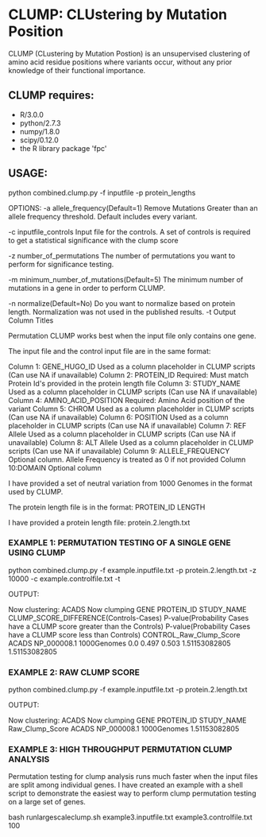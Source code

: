 # CLUMP: CLUstering by Mutation Position

CLUMP (CLustering by Mutation Postion) is an unsupervised clustering of amino acid residue positions where variants occur, without any prior knowledge of their functional importance.

## CLUMP requires: 
* R/3.0.0
* python/2.7.3
* numpy/1.8.0
* scipy/0.12.0
* the R library package 'fpc'


## USAGE:

python combined.clump.py -f inputfile -p protein_lengths 

OPTIONS:
-a allele_frequency(Default=1)
   Remove Mutations Greater than an allele frequency threshold. Default includes every variant.
   
-c inputfile_controls
   Input file for the controls. A set of controls is required to get a statistical significance with the clump score
 

-z number_of_permutations 
   The number of permutations you want to perform for significance testing. 


-m minimum_number_of_mutations(Default=5) 
   The minimum number of mutations in a gene in order to perform CLUMP.

-n normalize(Default=No)
   Do you want to normalize based on protein length. Normalization was not used in the published results.
-t Output Column Titles

Permutation CLUMP works best when the input file only contains one gene.

The input file and the control input file are in the same format:


Column 1: GENE_HUGO_ID 	       Used as a column placeholder in CLUMP scripts (Can use NA if unavailable)
Column 2: PROTEIN_ID 	       Required: Must match Protein Id's provided in the protein length file
Column 3: STUDY_NAME 	       Used as a column placeholder in CLUMP scripts (Can use NA if unavailable)
Column 4: AMINO_ACID_POSITION  Required: Amino Acid position of the variant
Column 5: CHROM 	       Used as a column placeholder in CLUMP scripts (Can use NA if unavailable)
Column 6: POSITION 	       Used as a column placeholder in CLUMP scripts (Can use NA if unavailable)
Column 7: REF Allele	       Used as a column placeholder in CLUMP scripts (Can use NA if unavailable)
Column 8: ALT Allele	       Used as a column placeholder in CLUMP scripts (Can use NA if unavailable)
Column 9: ALLELE_FREQUENCY     Optional column. Allele Frequency is treated as 0 if not provided
Column 10:DOMAIN	       Optional column

I have provided a set of neutral variation from 1000 Genomes in the format used by CLUMP.

The protein length file is in the format:
PROTEIN_ID LENGTH

I have provided a protein length file: protein.2.length.txt


### EXAMPLE 1:  PERMUTATION TESTING OF A SINGLE GENE USING CLUMP

python combined.clump.py -f example.inputfile.txt -p protein.2.length.txt -z 10000 -c example.controlfile.txt -t 

OUTPUT:

Now clustering: ACADS
Now clumping
GENE    PROTEIN_ID      STUDY_NAME      CLUMP_SCORE_DIFFERENCE(Controls-Cases)  P-value(Probability Cases have a CLUMP score greater than the Controls) P-value(Probability Cases have a CLUMP score less than Controls)        CONTROL_Raw_Clump_Score
ACADS   NP_000008.1     1000Genomes     0.0     0.497   0.503   1.51153082805   1.51153082805


### EXAMPLE 2: RAW CLUMP SCORE

python combined.clump.py -f example.inputfile.txt -p protein.2.length.txt

OUTPUT:

Now clustering: ACADS
Now clumping
GENE    PROTEIN_ID      STUDY_NAME      Raw_Clump_Score
ACADS   NP_000008.1     1000Genomes     1.51153082805
 

### EXAMPLE 3: HIGH THROUGHPUT PERMUTATION CLUMP ANALYSIS

Permutation testing for clump analysis runs much faster when the input files are split among individual genes. I have created an example with a shell script to demonstrate the easiest way to perform clump permutation testing on a large set of genes.


bash runlargescaleclump.sh example3.inputfile.txt example3.controlfile.txt 100


